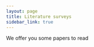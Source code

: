 ```yaml
---
layout: page
title: Literature surveys
sidebar_link: true
---
```


We offer you some papers to read

